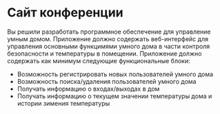 # Сайт конференции
<!--- Скопируйте сюда задание -->
Вы решили разработать программное обеспечение для управление умным домом. Приложение должно содержать веб-интерфейс для управления основными функцимями умного дома в части контроля безопасности и температуры в помещении.
Приложение должно содержать как минимум следующие функциональные блоки:

* Возможность регистрировать новых пользователей умного дома
* Возможность поиска/удаления пользователей умного дома
* Получать информацию о входах/выходах в дом
* Получать информацию о текущем значении температуры дома и истории зимения температуры